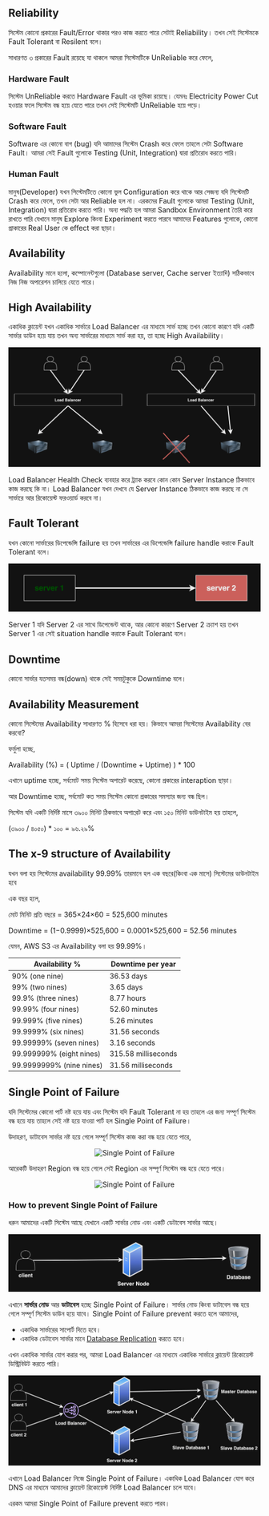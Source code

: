 ## Reliability

সিস্টেম কোনো প্রকারের Fault/Error থাকার পরও কাজ করতে পারে সেটাই Reliability। তখন সেই সিস্টেমকে Fault Tolerant বা Resilent বলে।

সাধারণত ৩ প্রকারের Fault রয়েছে যা থাকলে আমরা সিস্টেমটিকে UnReliable করে ফেলে,

### Hardware Fault

সিস্টেম UnReliable করতে Hardware Fault এর ভূমিকা রয়েছে। যেমনঃ Electricity Power Cut হওয়ার ফলে সিস্টেম বন্ধ হয়ে যেতে পারে তখন সেই সিস্টেমটি UnReliable হয়ে পড়ে।

### Software Fault

Software এর কোনো বাগ (bug) যদি আমাদের সিস্টেম Crash করে ফেলে তাহলে সেটা Software Fault। আমরা সেই Fault গুলোকে Testing (Unit, Integration) দ্বারা প্রতিরোধ করতে পারি।

### Human Fault

মানুষ(Developer) যখন সিস্টেমটিতে কোনো ভুল Configuration করে থাকে আর সেজন্য যদি সিস্টেমটি Crash করে ফেলে, তখন সেটা আর Reliable হল না। এরকমের Fault গুলোকে আমরা Testing (Unit, Integration) দ্বারা প্রতিরোধ করতে পারি। অন্য পদ্ধতি হল আমরা Sandbox Environment তৈরি করে রাখতে পারি যেখানে মানুষ Explore কিংবা Experiment করতে পারবে আমাদের Features গুলোকে, কোনো প্রাকারের Real User কে effect করা ছাড়া।

## Availability

Availability মানে হলো, কম্পোনেন্টগুলো (Database server, Cache server ইত্যাদি) সঠিকভাবে নিজ নিজ অপারেশন চালিয়ে যেতে পারে।

## High Availability

একাধিক ক্লায়েন্ট যখন একাধিক সার্ভারে Load Balancer এর মাধ্যমে সার্ভ হচ্ছে তখন কোনো কারণে যদি একটি সার্ভার ডাউন হয়ে যায় তখন অন্য সার্ভারের মাধ্যমে সার্ভ করা হয়, তা হচ্ছে High Availability।

<p align="center">
  <img src="./images/high-availability.png" alt="High Availability">
</p>

Load Balancer Health Check ব্যবহার করে ট্র্যাক করবে কোন কোন Server Instance ঠিকভাবে কাজ করছে কি না। Load Balancer যখন দেখবে যে Server Instance ঠিকভাবে কাজ করছে না সে সার্ভারে আর রিকোয়েস্ট ফরওয়ার্ড করবে না।

## Fault Tolerant

যখন কোনো সার্ভারের ডিপেন্ডেন্সি failure হয় তখন সার্ভারের এর ডিপেন্ডেন্সি failure handle করাকে Fault Tolerant বলে।

<p align="center">
  <img src="./images/ft.png" alt="Fault Tolerant">
</p>

Server 1 যদি Server 2 এর সাথে ডিপেন্ডেন্ট থাকে, আর কোনো কারণে Server 2 ক্র্যাশ হয় তখন Server 1 এর সেই situation handle করাকে Fault Tolerant বলে।

## Downtime

কোনো সার্ভার যতসময় বন্ধ(down) থাকে সেই সময়টুকুকে Downtime বলে।

## Availability Measurement

কোনো সিস্টেমের Availability সাধারণত % হিসেবে ধরা হয়। কিভাবে আমরা সিস্টেমের Availability বের করবো?

ফর্মুলা হচ্ছে,

Availability (%) = ( Uptime / (Downtime + Uptime) ) \* 100

এখানে uptime হচ্ছে, সর্বমোট সময় সিস্টেম অপারেট করেছে, কোনো প্রকারের interaption ছাড়া।

আর Downtime হচ্ছে, সর্বমোট কত সময় সিস্টেম কোনো প্রকারের সমস্যার জন্য বন্ধ ছিল।

সিস্টেম যদি একটি নির্দিষ্ট মাসে ৩৯০০ মিনিট ঠিকভাবে অপারেট করে এবং ১৫০ মিনিট ডাউনটাইম হয় তাহলে,

(৩৯০০ / ৪০৫০) \* ১০০ = ৯৬.২৯%

## The x-9 structure of Availability

যখন বলা হয় সিস্টেমের availability 99.99% তারমানে হল এক বছরে(কিংবা এক মাসে) সিস্টেমের ডাউনটাইম হবে

এক বছর হলে,

মোট মিনিট প্রতি বছরে = 365×24×60 = 525,600 minutes

Downtime = (1−0.9999)×525,600 = 0.0001×525,600 = 52.56 minutes

যেমন, AWS S3 এর Availability বলা হয় 99.99%।

| Availability %           | Downtime per year   |
| ------------------------ | ------------------- |
| 90% (one nine)           | 36.53 days          |
| 99% (two nines)          | 3.65 days           |
| 99.9% (three nines)      | 8.77 hours          |
| 99.99% (four nines)      | 52.60 minutes       |
| 99.999% (five nines)     | 5.26 minutes        |
| 99.9999% (six nines)     | 31.56 seconds       |
| 99.99999% (seven nines)  | 3.16 seconds        |
| 99.999999% (eight nines) | 315.58 milliseconds |
| 99.9999999% (nine nines) | 31.56 milliseconds  |

## Single Point of Failure

যদি সিস্টেমের কোনো পার্ট নষ্ট হয়ে যায় এবং সিস্টেম যদি Fault Tolerant না হয় তাহলে এর জন্য সম্পূর্ণ সিস্টেম বন্ধ হয়ে যায় তাহলে সেই নষ্ট হয়ে যাওয়া পার্ট হল Single Point of Failure।

উদাহরণ, ডাটাবেস সার্ভার নষ্ট হয়ে গেলে সম্পূর্ণ সিস্টেম কাজ করা বন্ধ হয়ে যেতে পারে,

<p align="center">
  <img src="./images/spof.png" alt="Single Point of Failure">
</p>

আরেকটি উদাহরণ Region বন্ধ হয়ে গেলে সেই Region এর সম্পূর্ণ সিস্টেম বন্ধ হয়ে যেতে পারে।

<p align="center">
  <img src="./images/spof-2.png" alt="Single Point of Failure">
</p>

### How to prevent Single Point of Failure

ধরুন আমাদের একটি সিস্টেম আছে যেখানে একটি সার্ভার নোড এবং একটি ডেটাবেস সার্ভার আছে।

<p align="center">
  <img src="./images/spof-3.png" alt="Single Point of Failure">
</p>

এখানে **সার্ভার নোড** আর **ডাটাবেস** হচ্ছে Single Point of Failure। সার্ভার নোড কিংবা ডাটাবেস বন্ধ হয়ে গেলে সম্পূর্ণ সিস্টেম ডাউন হয়ে যাবে। Single Point of Failure prevent করতে হলে আমাদের,

- একাধিক সার্ভারের সাপোর্ট দিতে হবে।
- একাধিক ডেটাবেস সার্ভার মানে <a href="../../README.md#section-15-database-replication" target="_blank">Database Replication</a> করতে হবে।

এখন একাধিক সার্ভার যোগ করার পর, আমরা Load Balancer এর মাধ্যমে একাধিক সার্ভারে ক্লায়েন্ট রিকোয়েস্ট ডিস্ট্রিবিউট করতে পারি।

<p align="center">
  <img src="./images/spof-4.png" alt="Single Point of Failure">
</p>

এখানে Load Balancer নিজে Single Point of Failure। একাধিক Load Balancer যোগ করে DNS এর মাধ্যমে আমাদের ক্লায়েন্ট রিকোয়েস্ট নির্দিষ্ট Load Balancer চলে যাবে।

এরকম আমরা Single Point of Failure prevent করতে পারব।

